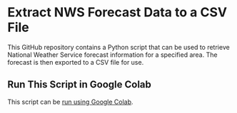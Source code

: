# Extract NWS Forecast Data to a CSV File

This GitHub repository contains a Python script that can be used to retrieve National Weather Service forecast information for a specified area. The forecast is then exported to a CSV file for use.

## Run This Script in Google Colab

This script can be [run using Google Colab](https://colab.research.google.com/github/PaulRosenthal/NWS-Forecast-Data-to-CSV).
